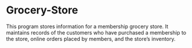 # Grocery-Store
This program stores information for a membership grocery store. It maintains records of the customers who have purchased a membership to the store, online orders placed by members, and the store’s inventory.
